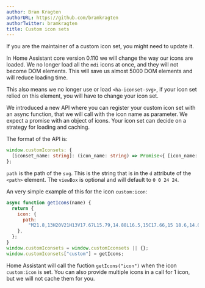 ```yaml
---
author: Bram Kragten
authorURL: https://github.com/bramkragten
authorTwitter: bramkragten
title: Custom icon sets
---
```


If you are the maintainer of a custom icon set, you might need to update it.

In Home Assistant core version 0.110 we will change the way our icons are loaded. We no longer load all the `mdi` icons at once, and they will not become DOM elements.
This will save us almost 5000 DOM elements and will reduce loading time.

This also means we no longer use or load `<ha-iconset-svg>`, if your icon set relied on this element, you will have to change your icon set.

We introduced a new API where you can register your custom icon set with an async function, that we will call with the icon name as parameter.
We expect a promise with an object of icons. Your icon set can decide on a strategy for loading and caching.

The format of the API is:
```ts
window.customIconsets: {
  [iconset_name: string]: (icon_name: string) => Promise<{ [icon_name: string]: { path: string; viewBox?: string } }> 
};
```
`path` is the path of the `svg`. This is the string that is in the `d` attribute of the `<path>` element.
The `viewBox` is optional and will default to `0 0 24 24`.

An very simple example of this for the icon `custom:icon`:

```js
async function getIcons(name) {
  return {
    icon: {
      path:
        "M21.8,13H20V21H13V17.67L15.79,14.88L16.5,15C17.66,15 18.6,14.06 18.6,12.9C18.6,11.74 17.66,10.8 16.5,10.8A2.1,2.1 0 0,0 14.4,12.9L14.5,13.61L13,15.13V9.65C13.66,9.29 14.1,8.6 14.1,7.8A2.1,2.1 0 0,0 12,5.7A2.1,2.1 0 0,0 9.9,7.8C9.9,8.6 10.34,9.29 11,9.65V15.13L9.5,13.61L9.6,12.9A2.1,2.1 0 0,0 7.5,10.8A2.1,2.1 0 0,0 5.4,12.9A2.1,2.1 0 0,0 7.5,15L8.21,14.88L11,17.67V21H4V13H2.25C1.83,13 1.42,13 1.42,12.79C1.43,12.57 1.85,12.15 2.28,11.72L11,3C11.33,2.67 11.67,2.33 12,2.33C12.33,2.33 12.67,2.67 13,3L17,7V6H19V9L21.78,11.78C22.18,12.18 22.59,12.59 22.6,12.8C22.6,13 22.2,13 21.8,13M7.5,12A0.9,0.9 0 0,1 8.4,12.9A0.9,0.9 0 0,1 7.5,13.8A0.9,0.9 0 0,1 6.6,12.9A0.9,0.9 0 0,1 7.5,12M16.5,12C17,12 17.4,12.4 17.4,12.9C17.4,13.4 17,13.8 16.5,13.8A0.9,0.9 0 0,1 15.6,12.9A0.9,0.9 0 0,1 16.5,12M12,6.9C12.5,6.9 12.9,7.3 12.9,7.8C12.9,8.3 12.5,8.7 12,8.7C11.5,8.7 11.1,8.3 11.1,7.8C11.1,7.3 11.5,6.9 12,6.9Z",
    },
  };
}
window.customIconsets = window.customIconsets || {};
window.customIconsets["custom"] = getIcons;
```

Home Assistant will call the fuction `getIcons("icon")` when the icon `custom:icon` is set.
You can also provide multiple icons in a call for 1 icon, but we will not cache them for you.
